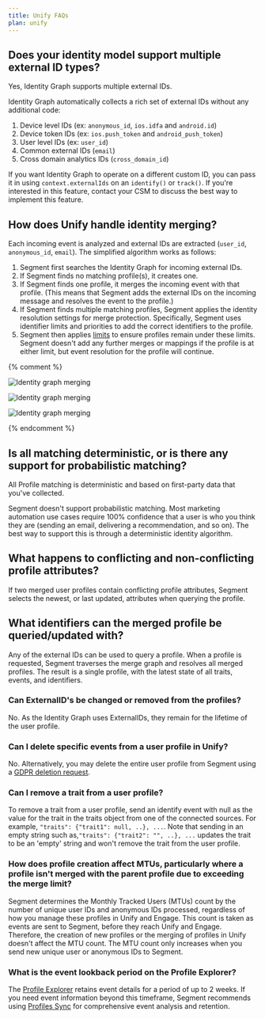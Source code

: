 ```yaml
---
title: Unify FAQs
plan: unify
---
```


## Does your identity model support multiple external ID types?

Yes, Identity Graph supports multiple external IDs.

Identity Graph automatically collects a rich set of external IDs without any additional code:

1. Device level IDs (ex: `anonymous_id`, `ios.idfa` and `android.id`)
2. Device token IDs (ex: `ios.push_token` and `android_push_token`)
3. User level IDs (ex: `user_id`)
4. Common external IDs (`email`)
5. Cross domain analytics IDs (`cross_domain_id`)

If you want Identity Graph to operate on a different custom ID, you can pass it in using `context.externalIds` on an `identify()` or `track()`. If you're interested in this feature, contact your CSM to discuss the best way to implement this feature.

## How does Unify handle identity merging?
Each incoming event is analyzed and external IDs are extracted (`user_id`, `anonymous_id`, `email`). The simplified algorithm works as follows:

1. Segment first searches the Identity Graph for incoming external IDs.
2. If Segment finds no matching profile(s), it creates one.
3. If Segment finds one profile, it merges the incoming event with that profile. (This means that Segment adds the external IDs on the incoming message and resolves the event to the profile.)
4. If Segment finds multiple matching profiles, Segment applies the identity resolution settings for merge protection. Specifically, Segment uses identifier limits and priorities to add the correct identifiers to the profile.
5. Segment then applies [limits](/docs/unify/profile-api-limits/) to ensure profiles remain under these limits. Segment doesn't add any further merges or mappings if the profile is at either limit, but event resolution for the profile will continue.

{% comment %}

![Identity graph merging](images/merging_1.png "Flowchart of Segment receiving an incoming event")

![Identity graph merging](images/merging_2.png "Flowchart of Segment searching for profiles by external ID")

![Identity graph merging](images/merging_3.png "Flowchart of Segment merging profiles")

{% endcomment %}

## Is all matching deterministic, or is there any support for probabilistic matching?
All Profile matching is deterministic and based on first-party data that you've collected.

Segment doesn't support probabilistic matching. Most marketing automation use cases require 100% confidence that a user is who you think they are (sending an email, delivering a recommendation, and so on). The best way to support this is through a deterministic identity algorithm.

## What happens to conflicting and non-conflicting profile attributes?
If two merged user profiles contain conflicting profile attributes, Segment selects the newest, or last updated, attributes when querying the profile.

## What identifiers can the merged profile be queried/updated with?

Any of the external IDs can be used to query a profile. When a profile is requested, Segment traverses the merge graph and resolves all merged profiles. The result is a single profile, with the latest state of all traits, events, and identifiers.

### Can ExternalID's be changed or removed from the profiles?
No. As the Identity Graph uses ExternalIDs, they remain for the lifetime of the user profile.

### Can I delete specific events from a user profile in Unify? 
No. Alternatively, you may delete the entire user profile from Segment using a [GDPR deletion request](/docs/privacy/user-deletion-and-suppression/).

### Can I remove a trait from a user profile?
To remove a trait from a user profile, send an identify event with null as the value for the trait in the traits object from one of the connected sources. For example, `"traits": {"trait1": null, ..}, ...`. Note that sending in an empty string such as,`"traits": {"trait2": "", ..}, ...` updates the trait to be an 'empty' string and won't remove the trait from the user profile.

### How does profile creation affect MTUs, particularly where a profile isn't merged with the parent profile due to exceeding the merge limit?
Segment determines the Monthly Tracked Users (MTUs) count by the number of unique user IDs and anonymous IDs processed, regardless of how you manage these profiles in Unify and Engage. This count is taken as events are sent to Segment, before they reach Unify and Engage. Therefore, the creation of new profiles or the merging of profiles in Unify doesn't affect the MTU count. The MTU count only increases when you send new unique user or anonymous IDs to Segment.

### What is the event lookback period on the Profile Explorer?
The [Profile Explorer](/docs/unify/#profile-explorer) retains event details for a period of up to 2 weeks. If you need event information beyond this timeframe, Segment recommends using [Profiles Sync](/docs/unify/profiles-sync/overview/) for comprehensive event analysis and retention.

